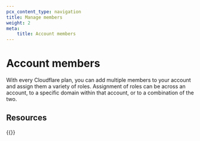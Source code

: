 ```yaml
---
pcx_content_type: navigation
title: Manage members
weight: 2
meta:
    title: Account members
---
```


# Account members

With every Cloudflare plan, you can add multiple members to your account and assign them a variety of roles.
Assignment of roles can be across an account, to a specific domain within that account, or to a combination of the two.

## Resources

{{<directory-listing showDescriptions=true >}}
